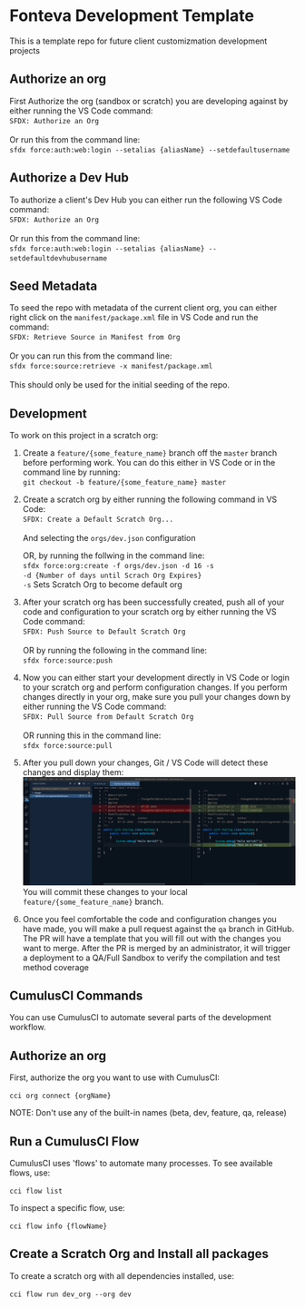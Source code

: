 # Fonteva Development Template

This is a template repo for future client customizmation development projects

## Authorize an org

First Authorize the org (sandbox or scratch) you are developing against by either running the VS Code command:<br/>
`SFDX: Authorize an Org`
<br/><br/>
Or run this from the command line:<br/>
`sfdx force:auth:web:login --setalias {aliasName} --setdefaultusername`

## Authorize a Dev Hub

To authorize a client's Dev Hub you can either run the following VS Code command:<br/>
`SFDX: Authorize an Org`
<br/><br/>
Or run this from the command line:<br/>
`sfdx force:auth:web:login --setalias {aliasName} --setdefaultdevhubusername`

## Seed Metadata

To seed the repo with metadata of the current client org, you can either right click on the `manifest/package.xml` file in VS Code and run the command:
<br/>
`SFDX: Retrieve Source in Manifest from Org`
<br/><br/>
Or you can run this  from the command line:<br/>
`sfdx force:source:retrieve -x manifest/package.xml`
<br/><br/>
This should only be used for the initial seeding of the repo.

## Development

To work on this project in a scratch org:

1. Create a `feature/{some_feature_name}` branch off the `master` branch before performing work. You can do this either in VS Code or in the command line by running:<br/>
`git checkout -b feature/{some_feature_name} master`

2. Create a scratch org by either running the following command in VS Code:<br/>
`SFDX: Create a Default Scratch Org...`<br/><br/>
And selecting the `orgs/dev.json` configuration

    OR, by running the follwing in the command line:<br/>
    `sfdx force:org:create -f orgs/dev.json -d 16 -s`
    <br/>
    `-d {Number of days until Scrach Org Expires}`<br/>
    `-s` Sets Scratch Org to become default org

3. After your scratch org has been successfully created, push all of your code and configuration to your scratch org by either running the VS Code command:<br/>
`SFDX: Push Source to Default Scratch Org`
<br/><br/>
OR by running the following in the command line:<br/>
`sfdx force:source:push`

4. Now you can either start your development directly in VS Code or login to your scratch org and perform configuration changes. If you perform changes directly in your org, make sure you pull your changes down by either running the VS Code command:<br/>
`SFDX: Pull Source from Default Scratch Org`
<br/><br/>
OR running this in the command line:<br/>
`sfdx force:source:pull`

5. After you pull down your changes, Git / VS Code will detect these changes and display them:<br/>
![Image of VS Code](/img/vscode_git.PNG)<br/>
You will commit these changes to your local `feature/{some_feature_name}` branch.

6. Once you feel comfortable the code and configuration changes you have made, you will make a pull request against the `qa` branch in GitHub. The PR will have a template that you will fill out with the changes you want to merge. After the PR is merged by an administrator, it will trigger a deployment to a QA/Full Sandbox to verify the compilation and test method coverage


## CumulusCI Commands

You can use CumulusCI to automate several parts of the development workflow.

## Authorize an org

First, authorize the org you want to use with CumulusCI:

`cci org connect {orgName}`

NOTE: Don't use any of the built-in names (beta, dev, feature, qa, release)

## Run a CumulusCI Flow

CumulusCI uses 'flows' to automate many processes. To see available flows, use: 

`cci flow list`

To inspect a specific flow, use:

`cci flow info {flowName}`


## Create a Scratch Org and Install all packages

To create a scratch org with all dependencies installed, use:

`cci flow run dev_org --org dev`
